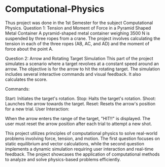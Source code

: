 # Computational-Physics
Thus project was done in the 1st Semester for the subject Computational Physics.  Question 1: Tension and Moment of Force in a Pyramid Shaped Metal Container A pyramid-shaped metal container weighing 3500 N is suspended by three ropes from a crane. The project involves calculating the tension in each of the three ropes (AB, AC, and AD) and the moment of force about the point A.

Question 2: Arrow and Rotating Target Simulation
This part of the project simulates a scenario where a target revolves at a constant speed around an arrow. The objective is for the arrow to hit the rotating target. The simulation includes several interactive commands and visual feedback. It also calculates the score. 

Commands:

Start: Initiates the target's rotation.
Stop: Halts the target's rotation.
Shoot: Launches the arrow towards the target.
Reset: Resets the arrow's position for a new trial.
User Interaction:

When the arrow enters the range of the target, "HIT!!" is displayed.
The user must reset the arrow position after each trial to attempt a new shot.

This project utilizes principles of computational physics to solve real-world problems involving force, tension, and motion. The first question focuses on static equilibrium and vector calculations, while the second question implements a dynamic simulation requiring user interaction and real-time feedback. The project showcases the application of computational methods to analyze and solve physics-based problems efficiently.
